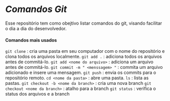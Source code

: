# _Comandos Git_  

Esse repositório tem como obejtivo listar comandos do git, visando facilitar o dia a dia do desenvolvedor. 

#### Comandos mais usados 

`git clone` : cria uma pasta em seu computador com o nome do repositório e clona todos os arquivos localmente.
`git add .` : adiciona todos os arquivos antes de commitá-lo.
`git add <nome do arquivo>` : adiciona um arquivo antes de commitá-lo.
`git commit -m " <menssagem> "` : commita um arquivo adicionado e insere uma mensagem.
`git push` : envia os commits para o repositório remoto.
`cd <nome da pasta>` : abre uma pasta.
`ls` : lista as pastas.
`git checkout -b <nome da branch>` : cria uma nova branch
`git checkout <nome da branch>` : atalho para a branch
`git status` : verifica o status dos arquivos e a branch